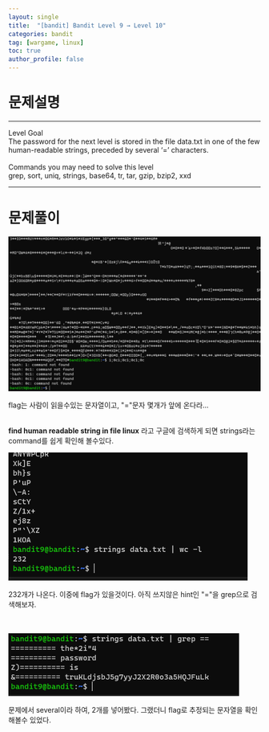 ```yaml
---
layout: single
title:  "[bandit] Bandit Level 9 → Level 10"
categories: bandit
tag: [wargame, linux]
toc: true
author_profile: false
---
```



# 문제설명
<hr size=10 noshade>
Level Goal<br/>
The password for the next level is stored in the file data.txt in one of the few human-readable strings, preceded by several ‘=’ characters.<br/>
<br/>
Commands you may need to solve this level<br/>
grep, sort, uniq, strings, base64, tr, tar, gzip, bzip2, xxd<br/>
<hr size=10 noshade>

# 문제풀이

<img src="../../images/2022-01-22/bandit9-1.PNG">
<p>flag는 사람이 읽을수있는 문자열이고, "="문자 몇개가 앞에 온다라... <br/><br/></p>
<p><strong>find human readable string in file linux</strong> 라고 구글에 검색하게 되면 strings라는 command를 쉽게 확인해 볼수있다.</p>
<img src="../../images/2022-01-22/bandit9-2.PNG">
<p>232개가 나온다. 이중에 flag가 있을것이다. 아직 쓰지않은 hint인 "="을 grep으로 검색해보자.</p>
<br/>
<br/>
<img src="../../images/2022-01-22/bandit9-3.PNG">
<p>문제에서 several이라 하여, 2개를 넣어봤다. 그랬더니 flag로 추정되는 문자열을 확인해볼수 있었다.</p>
<p></p>
<p></p>




